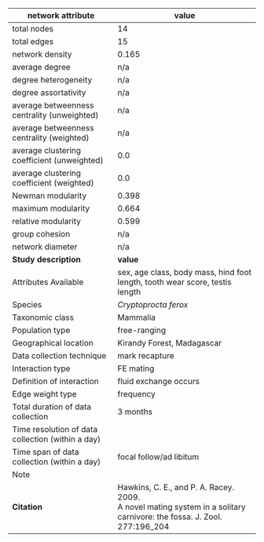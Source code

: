 network attribute|value
---|---
total nodes|14
total edges|15
network density|0.165
average degree|n/a
degree heterogeneity|n/a
degree assortativity|n/a
average betweenness centrality (unweighted)|n/a
average betweenness centrality (weighted)|n/a
average clustering coefficient (unweighted)|0.0
average clustering coefficient (weighted)|0.0
Newman modularity|0.398
maximum modularity|0.664
relative modularity|0.599
group cohesion|n/a
network diameter|n/a
**Study description**|**value**
Attributes Available|sex, age class, body mass, hind foot length, tooth wear score, testis length
Species|*Cryptoprocta ferox*
Taxonomic class|Mammalia
Population type|free-ranging
Geographical location|Kirandy Forest, Madagascar
Data collection technique|mark recapture
Interaction type|FE mating
Definition of interaction|fluid exchange occurs
Edge weight type|frequency
Total duration of data collection|3 months
Time resolution of data collection (within a day)|
Time span of data collection (within a day)|focal follow/ad libitum
Note|
**Citation** | Hawkins, C. E., and P. A. Racey. 2009. <br> A novel mating system in a solitary <br> carnivore: the fossa. J. Zool. 277:196_204